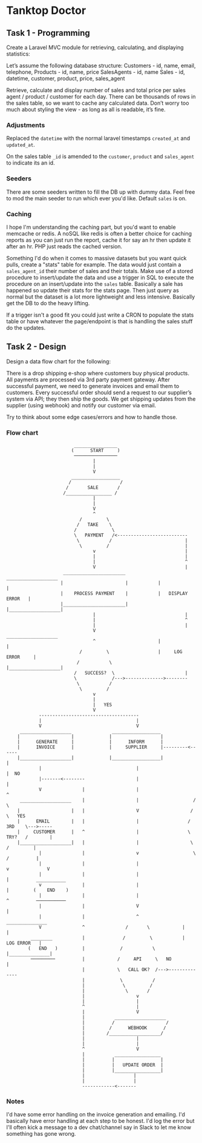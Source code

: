 # Tanktop Doctor

## Task 1 - Programming
Create a Laravel MVC module for retrieving, calculating, and displaying statistics:

Let’s assume the following database structure:
Customers - id, name, email, telephone,
Products - id, name, price
SalesAgents - id, name
Sales - id, datetime, customer, product, price, sales_agent

Retrieve, calculate and display number of sales and total price per sales agent / product / customer for each day.
There can be thousands of rows in the sales table, so we want to cache any calculated data.
Don’t worry too much about styling the view - as long as all is readable, it’s fine.

### Adjustments

Replaced the `datetime` with the normal laravel timestamps `created_at` and `updated_at`.

On the sales table `_id` is amended to the `customer`, `product` and `sales_agent` to indicate its an id.

### Seeders

There are some seeders written to fill the DB up with dummy data. Feel free to mod the main seeder to run which ever you'd like. Default `sales` is on.

### Caching

I hope I'm understanding the caching part, but you'd want to enable memcache or redis. A noSQL like redis is often a better choice for caching reports as you can just run the report, cache it for say an hr then update it after an hr. PHP just reads the cached version.

Something I'd do when it comes to massive datasets but you want quick pulls, create a "stats" table for example. The data would just contain a `sales_agent_id` their number of sales and their totals. Make use of a stored procedure to insert/update the data and use a trigger in SQL to execute the procedure on an insert/update into the `sales` table. Basically a sale has happened so update their stats for the stats page. Then just query as normal but the dataset is a lot more lightweight and less intensive. Basically get the DB to do the heavy lifting.

If a trigger isn't a good fit you could just write a CRON to populate the stats table or have whatever the page/endpoint is that is handling the sales stuff do the updates.

## Task 2 - Design

Design a data flow chart for the following:

There is a drop shipping e-shop where customers buy physical products. All payments are processed via 3rd party payment gateway. After successful payment, we need to generate invoices and email them to customers. Every successful order should send a request to our supplier’s system via API; they then ship the goods. We get shipping updates from the supplier (using webhook) and notify our customer via email.

Try to think about some edge cases/errors and how to handle those.

### Flow chart


                             ________________
                            (      START     )
                             ────────────────
                                    |
                                    |
                                    V
                            __________________
                           /                  /
                          /       SALE       /
                         /_________________ /
                                    |
                                    |
                                    V
                                    ^
                               /         \
                              /   TAKE    \
                             /             \
                             \   PAYMENT   /<--------------------------
                              \           /                           |
                               \         /                            |
                                    v                                 |   
                                    |                                 |
                                    |                                 ^
                                    V                                 |
                         _______________________             ___________________
                        |                       |           |                   |
                        |    PROCESS PAYMENT    |           |   DISPLAY ERROR   |
                        |_______________________|           |___________________|
                                    |                                 |     
                                    |                                 ^
                                    |                                 |
                                    V                        ___________________
                                    ^                       |                   |
                               /         \                  |     LOG ERROR     |
                              /           \                 |___________________|
                             /   SUCCESS?  \                          |               
                             \             /--->-------------->--------
                              \           /
                               \         /              
                                    v       
                                    |
                                    |   YES      
                                    V
                -------------------------------------
                |                                   |                        
                V                                   V                        
         ___________________               __________________                
        |                   |             |                  |               
        |      GENERATE     |             |      INFORM      |                  
        |      INVOICE      |             |     SUPPLIER     |---------<------           
        |___________________|             |__________________|               |  
                |                                   |                        |  NO
                |-------<--------                   |                        |
                V               |                   |                        ^  
         ___________________    |                   |                    /       \ 
        |                   |   |                   V                   /         \   YES 
        |      EMAIL        |   |                   |                  /    3RD    \--->----- 
        |     CUSTOMER      |   ^                   |                  \    TRY?   /        | 
        |___________________|   |                   |                   \         /         |
                |               |                   v                    \       /          |
                |               |                   |                        v              V
                |               |                   |                        |          ___________
                v               |                   |                        |         (    END    )
                |               |                   |                        ^          ───────────  
                |               |                   V                        |
                |               |                   ^                 _______________
                V               ^               /       \            |               |
             ________           |              /         \           |   LOG ERROR   |
            (   END   )         |             /           \          |_______________|
             ─────────          |            /     API     \   NO            |
                                |            \   CALL OK?  /--->--------------
                                |             \           /          
                                |              \         /
                                |               \       /
                                |                   v
                                |                   |
                                ^                   |
                                |                   V
                                |           ___________________
                                |          /                   /
                                |         /      WEBHOOK      /
                                |        /___________________/
                                |                   |
                                |                   |
                                ^                   V
                                |           _________________
                                |          |                 |
                                |          |   UPDATE ORDER  |
                                |          |_________________|
                                |                  |
                                |                  |
                                ------------<------- 

### Notes

I'd have some error handling on the invoice generation and emailing. I'd basically have error handling at each step to be honest. I'd log the error but I'll often kick a message to a dev chat/channel say in Slack to let me know something has gone wrong.